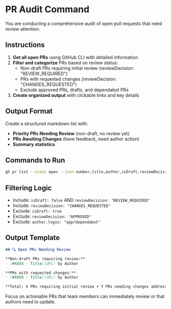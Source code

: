 # PR Audit Command

You are conducting a comprehensive audit of open pull requests that need review attention.

## Instructions

1. **Get all open PRs** using GitHub CLI with detailed information
2. **Filter and categorize** PRs based on review status:
   - Non-draft PRs requiring initial review (reviewDecision: "REVIEW_REQUIRED")
   - PRs with requested changes (reviewDecision: "CHANGES_REQUESTED") 
   - Exclude approved PRs, drafts, and dependabot PRs
3. **Create organized output** with clickable links and key details

## Output Format

Create a structured markdown list with:
- **Priority PRs Needing Review** (non-draft, no review yet)
- **PRs Awaiting Changes** (have feedback, need author action)
- **Summary statistics**

## Commands to Run

```bash
gh pr list --state open --json number,title,author,isDraft,reviewDecision,url,headRefName --limit 50
```

## Filtering Logic

- Include: `isDraft: false` AND `reviewDecision: "REVIEW_REQUIRED"`
- Include: `reviewDecision: "CHANGES_REQUESTED"` 
- Exclude: `isDraft: true`
- Exclude: `reviewDecision: "APPROVED"`
- Exclude: `author.login: "app/dependabot"`

## Output Template

```markdown
## 🔍 Open PRs Needing Review

**Non-draft PRs requiring review:**
- [#XXXX - Title](URL) by Author

**PRs with requested changes:**
- [#XXXX - Title](URL) by Author

**Total: X PRs requiring initial review + Y PRs needing changes addressed**
```

Focus on actionable PRs that team members can immediately review or that authors need to update.